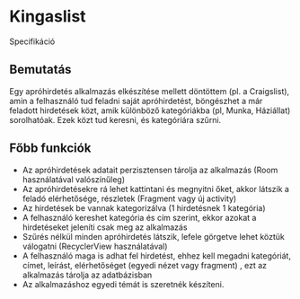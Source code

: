 # Kingaslist
Specifikáció
## Bemutatás
Egy apróhirdetés alkalmazás elkészítése mellett döntöttem (pl. a Craigslist), amin a
felhasználó tud feladni saját apróhirdetést, böngészhet a már feladott hirdetések közt, amik
különböző kategóriákba (pl, Munka, Háziállat) sorolhatóak. Ezek közt tud keresni, és
kategóriára szűrni.
## Főbb funkciók
- Az apróhirdetések adatait perzisztensen tárolja az alkalmazás (Room használatával
valószínűleg)
- Az apróhirdetésekre rá lehet kattintani és megnyitni őket, akkor látszik a feladó
elérhetősége, részletek (Fragment vagy új activity)
- Az hirdetések be vannak kategorizálva (1 hirdetésnek 1 kategória)
- A felhasználó kereshet kategória és cím szerint, ekkor azokat a hirdetéseket jeleníti
csak meg az alkalmazás
- Szűrés nélkül minden apróhirdetés látszik, lefele görgetve lehet köztük válogatni
(RecyclerView használatával)
- A felhasználó maga is adhat fel hirdetést, ehhez kell megadni kategóriát, címet, leírást,
elérhetőséget (egyedi nézet vagy fragment) , ezt az alkalmazás tárolja az
adatbázisban
- Az alkalmazáshoz egyedi témát is szeretnék készíteni.
